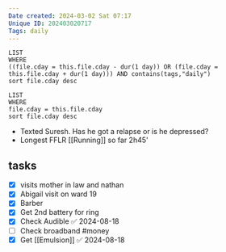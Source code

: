 ```yaml
---
Date created: 2024-03-02 Sat 07:17
Unique ID: 202403020717
Tags: daily
---
```

``` dataview
LIST
WHERE 
((file.cday = this.file.cday - dur(1 day)) OR (file.cday = this.file.cday + dur(1 day))) AND contains(tags,"daily")
sort file.cday desc
```
``` dataview
LIST
WHERE 
file.cday = this.file.cday
sort file.cday desc
```
- Texted Suresh. Has he got a relapse or is he depressed?
- Longest FFLR [[Running]] so far 2h45'
## tasks
- [x] visits mother in law and nathan
- [x] Abigail visit on ward 19
- [x] Barber
- [x] Get 2nd battery for ring
- [x] Check Audible ✅ 2024-08-18
- [ ] Check broadband #money 
- [x] Get [[Emulsion]] ✅ 2024-08-18
